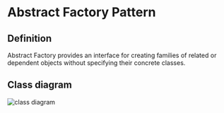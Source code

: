 # Abstract Factory Pattern
## Definition
Abstract Factory provides an interface for creating families of related or dependent objects without specifying their concrete classes.

## Class diagram
![class diagram](http://www.design-patterns-stories.com/assets/img/uml/proxy.png "Abstract Factory Pattern")